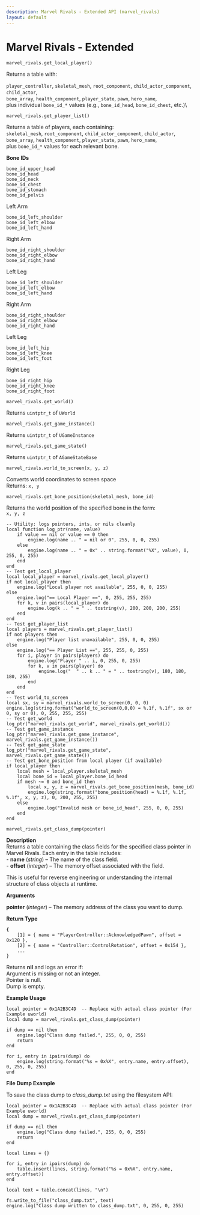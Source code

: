 ```yaml
---
description: Marvel Rivals - Extended API (marvel_rivals)​
layout: default
---
```


# Marvel Rivals - Extended

`marvel_rivals.get_local_player()`

Returns a table with:

`player_controller`, `skeletal_mesh`, `root_component`, `child_actor_component`, `child_actor`,\
`bone_array`, `health_component`, `player_state`, `pawn`, `hero_name`,\
plus individual `bone_id_*` values (e.g., `bone_id_head`, `bone_id_chest`, etc.)\


`marvel_rivals.get_player_list()`

Returns a table of players, each containing:\
`skeletal_mesh`, `root_component`, `child_actor_component`, `child_actor`,\
`bone_array`, `health_component`, `player_state`, `pawn`, `hero_name`,\
plus `bone_id_*` values for each relevant bone.



**Bone IDs**

`bone_id_upper_head`\
`bone_id_head`\
`bone_id_neck`\
`bone_id_chest`\
`bone_id_stomach`\
`bone_id_pelvis`



Left Arm

`bone_id_left_shoulder`\
`bone_id_left_elbow`\
`bone_id_left_hand`



Right Arm

`bone_id_right_shoulder`\
`bone_id_right_elbow`\
`bone_id_right_hand`



Left Leg

`bone_id_left_shoulder`\
`bone_id_left_elbow`\
`bone_id_left_hand`



Right Arm

`bone_id_right_shoulder`\
`bone_id_right_elbow`\
`bone_id_right_hand`



Left Leg

`bone_id_left_hip`\
`bone_id_left_knee`\
`bone_id_left_foot`



Right Leg

`bone_id_right_hip`\
`bone_id_right_knee`\
`bone_id_right_foot`



`marvel_rivals.get_world()`

Returns `uintptr_t` of `UWorld`



`marvel_rivals.get_game_instance()`

Returns `uintptr_t` of `UGameInstance`



`marvel_rivals.get_game_state()`

Returns `uintptr_t` of `AGameStateBase`



`marvel_rivals.world_to_screen(x, y, z)`

Converts world coordinates to screen space\
Returns: `x, y`



`marvel_rivals.get_bone_position(skeletal_mesh, bone_id)`

Returns the world position of the specified bone in the form:\
`x, y, z`



```
-- Utility: logs pointers, ints, or nils cleanly
local function log_ptr(name, value)
    if value == nil or value == 0 then
        engine.log(name .. " = nil or 0", 255, 0, 0, 255)
    else
        engine.log(name .. " = 0x" .. string.format("%X", value), 0, 255, 0, 255)
    end
end
-- Test get_local_player
local local_player = marvel_rivals.get_local_player()
if not local_player then
    engine.log("Local player not available", 255, 0, 0, 255)
else
    engine.log("== Local Player ==", 0, 255, 255, 255)
    for k, v in pairs(local_player) do
        engine.log(k .. " = " .. tostring(v), 200, 200, 200, 255)
    end
end
-- Test get_player_list
local players = marvel_rivals.get_player_list()
if not players then
    engine.log("Player list unavailable", 255, 0, 0, 255)
else
    engine.log("== Player List ==", 255, 255, 0, 255)
    for i, player in pairs(players) do
        engine.log("Player " .. i, 0, 255, 0, 255)
        for k, v in pairs(player) do
            engine.log("  " .. k .. " = " .. tostring(v), 180, 180, 180, 255)
        end
    end
end
-- Test world_to_screen
local sx, sy = marvel_rivals.world_to_screen(0, 0, 0)
engine.log(string.format("world_to_screen(0,0,0) = %.1f, %.1f", sx or 0, sy or 0), 0, 255, 255, 255)
-- Test get_world
log_ptr("marvel_rivals.get_world", marvel_rivals.get_world())
-- Test get_game_instance
log_ptr("marvel_rivals.get_game_instance", marvel_rivals.get_game_instance())
-- Test get_game_state
log_ptr("marvel_rivals.get_game_state", marvel_rivals.get_game_state())
-- Test get_bone_position from local player (if available)
if local_player then
    local mesh = local_player.skeletal_mesh
    local bone_id = local_player.bone_id_head
    if mesh ~= 0 and bone_id then
        local x, y, z = marvel_rivals.get_bone_position(mesh, bone_id)
        engine.log(string.format("bone_position(head) = %.1f, %.1f, %.1f", x, y, z), 0, 200, 255, 255)
    else
        engine.log("Invalid mesh or bone_id_head", 255, 0, 0, 255)
    end
end
```



`marvel_rivals.get_class_dump(pointer)`

**Description**\
Returns a table containing the class fields for the specified class pointer in Marvel Rivals. Each entry in the table includes:\
\- **name** (_string_) – The name of the class field.\
\- **offset** (_integer_) – The memory offset associated with the field.

This is useful for reverse engineering or understanding the internal structure of class objects at runtime.

**Arguments**

**pointer** (_integer_) – The memory address of the class you want to dump.

**Return Type**

<pre><code><strong>{
</strong>    [1] = { name = "PlayerController::AcknowledgedPawn", offset = 0x120 },
    [2] = { name = "Controller::ControlRotation", offset = 0x154 },
    ...
}
</code></pre>

Returns **nil** and logs an error if:\
Argument is missing or not an integer.\
Pointer is null.\
Dump is empty.

**Example Usage**

```
local pointer = 0x1A2B3C4D  -- Replace with actual class pointer (For Example uworld)
local dump = marvel_rivals.get_class_dump(pointer)

if dump == nil then
    engine.log("Class dump failed.", 255, 0, 0, 255)
    return
end

for i, entry in ipairs(dump) do
    engine.log(string.format("%s = 0x%X", entry.name, entry.offset), 0, 255, 0, 255)
end
```

**File Dump Example**

To save the class dump to _class\_dump.txt_ using the filesystem API:

```
local pointer = 0x1A2B3C4D  -- Replace with actual class pointer (For Example uworld)
local dump = marvel_rivals.get_class_dump(pointer)

if dump == nil then
    engine.log("Class dump failed.", 255, 0, 0, 255)
    return
end

local lines = {}

for i, entry in ipairs(dump) do
    table.insert(lines, string.format("%s = 0x%X", entry.name, entry.offset))
end

local text = table.concat(lines, "\n")

fs.write_to_file("class_dump.txt", text)
engine.log("Class dump written to class_dump.txt", 0, 255, 0, 255)
```
